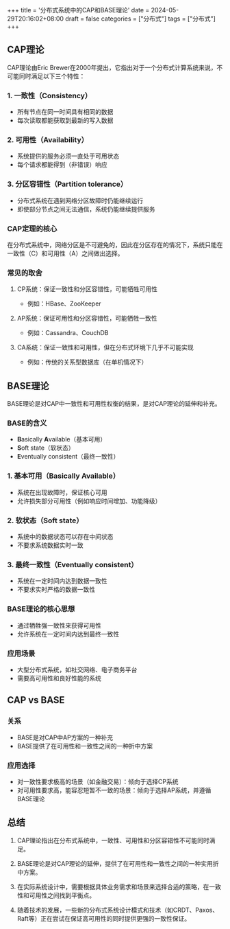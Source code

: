 +++
title = '分布式系统中的CAP和BASE理论'
date = 2024-05-29T20:16:02+08:00
draft = false
categories = ["分布式"]
tags = ["分布式"]
+++

## CAP理论

CAP理论由Eric Brewer在2000年提出，它指出对于一个分布式计算系统来说，不可能同时满足以下三个特性：

### 1. 一致性（Consistency）
- 所有节点在同一时间具有相同的数据
- 每次读取都能获取到最新的写入数据

### 2. 可用性（Availability）
- 系统提供的服务必须一直处于可用状态
- 每个请求都能得到（非错误）响应

### 3. 分区容错性（Partition tolerance）
- 分布式系统在遇到网络分区故障时仍能继续运行
- 即使部分节点之间无法通信，系统仍能继续提供服务

### CAP定理的核心
在分布式系统中，网络分区是不可避免的，因此在分区存在的情况下，系统只能在一致性（C）和可用性（A）之间做出选择。

### 常见的取舍
1. CP系统：保证一致性和分区容错性，可能牺牲可用性
   - 例如：HBase、ZooKeeper

2. AP系统：保证可用性和分区容错性，可能牺牲一致性
   - 例如：Cassandra、CouchDB

3. CA系统：保证一致性和可用性，但在分布式环境下几乎不可能实现
   - 例如：传统的关系型数据库（在单机情况下）

## BASE理论

BASE理论是对CAP中一致性和可用性权衡的结果，是对CAP理论的延伸和补充。

### BASE的含义
- **B**asically **A**vailable（基本可用）
- **S**oft state（软状态）
- **E**ventually consistent（最终一致性）

### 1. 基本可用（Basically Available）
- 系统在出现故障时，保证核心可用
- 允许损失部分可用性（例如响应时间增加、功能降级）

### 2. 软状态（Soft state）
- 系统中的数据状态可以存在中间状态
- 不要求系统数据实时一致

### 3. 最终一致性（Eventually consistent）
- 系统在一定时间内达到数据一致性
- 不要求实时严格的数据一致性

### BASE理论的核心思想
- 通过牺牲强一致性来获得可用性
- 允许系统在一定时间内达到最终一致性

### 应用场景
- 大型分布式系统，如社交网络、电子商务平台
- 需要高可用性和良好性能的系统

## CAP vs BASE

### 关系
- BASE是对CAP中AP方案的一种补充
- BASE提供了在可用性和一致性之间的一种折中方案

### 应用选择
- 对一致性要求极高的场景（如金融交易）：倾向于选择CP系统
- 对可用性要求高，能容忍短暂不一致的场景：倾向于选择AP系统，并遵循BASE理论

## 总结

1. CAP理论指出在分布式系统中，一致性、可用性和分区容错性不可能同时满足。

2. BASE理论是对CAP理论的延伸，提供了在可用性和一致性之间的一种实用折中方案。

3. 在实际系统设计中，需要根据具体业务需求和场景来选择合适的策略，在一致性和可用性之间找到平衡点。

4. 随着技术的发展，一些新的分布式系统设计模式和技术（如CRDT、Paxos、Raft等）正在尝试在保证高可用性的同时提供更强的一致性保证。
